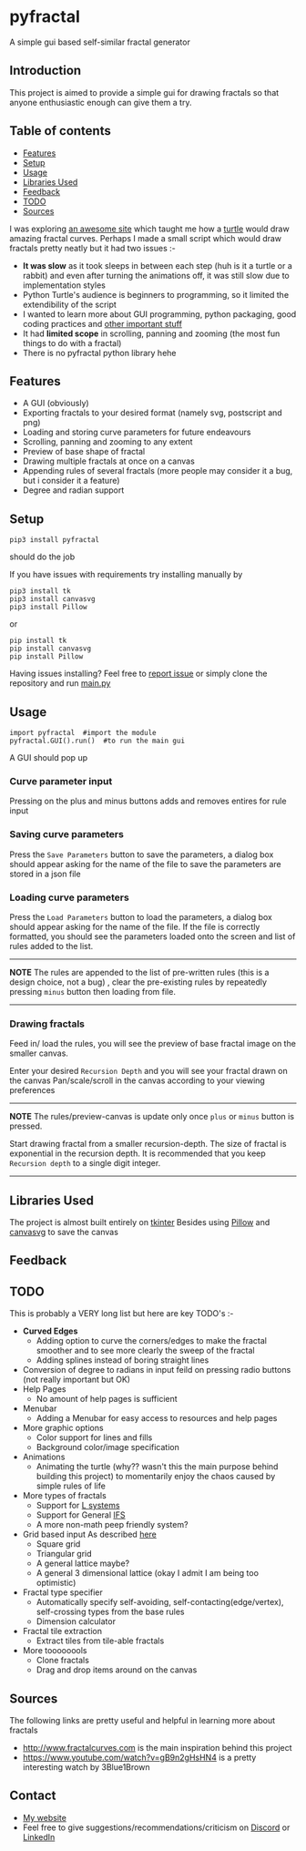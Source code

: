# pyfractal
A simple gui based self-similar fractal generator

## Introduction
This project is aimed to provide a simple gui for drawing fractals so that anyone enthusiastic enough can give them a try.

## Table of contents
* [Features](#features)
* [Setup](#setup)
* [Usage](#usage)
* [Libraries Used](#libraries)
* [Feedback](#feedback)
* [TODO](#todo)
* [Sources](#sources)

I was exploring [an awesome site](http://www.fractalcurves.com/) which taught me how a [turtle](https://docs.python.org/3/library/turtle.html) would draw amazing fractal curves.
Perhaps I made a small script which would draw fractals pretty neatly but it had two issues :-
* **It was slow** as it took sleeps in between each step (huh is it a turtle or a rabbit) and even after turning the animations off, it was still slow due to implementation styles
* Python Turtle's audience is beginners to programming, so it limited the extendibility of the script
* I wanted to learn more about GUI programming, python packaging, good coding practices and [other important stuff](https://stackoverflow.com/questions/11828270/how-do-i-exit-the-vim-editor)
* It had **limited scope** in scrolling, panning and zooming (the most fun things to do with a fractal)
* There is no pyfractal python library hehe

## <a name="features"></a>Features
* A GUI (obviously)
* Exporting fractals to your desired format (namely svg, postscript and png)
* Loading and storing curve parameters for future endeavours
* Scrolling, panning and zooming to any extent
* Preview of base shape of fractal
* Drawing multiple fractals at once on a canvas
* Appending rules of several fractals (more people may consider it a bug, but i consider it a feature)
* Degree and radian support

## <a name="setup"></a>Setup
```pip3 install pyfractal```

should do the job

If you have issues with requirements try installing manually by 

```
pip3 install tk
pip3 install canvasvg
pip3 install Pillow
```
or
```
pip install tk
pip install canvasvg
pip install Pillow
```

Having issues installing? Feel free to [report issue](https://github.com/deut-erium/pyfractal/issues/new) or simply clone the repository and run [main.py](https://github.com/deut-erium/pyfractal/blob/master/main.py)

## <a name="usage"></a>Usage

```
import pyfractal  #import the module
pyfractal.GUI().run()  #to run the main gui
```
A GUI should pop up

### Curve parameter input
Pressing on the plus and minus buttons adds and removes entires for rule input

### Saving curve parameters
Press the `Save Parameters` button to save the parameters, a dialog box should appear asking for the name of the file to save
the parameters are stored in a json file

### Loading curve parameters
Press the `Load Parameters` button to load the parameters, a dialog box should appear asking for the name of the file. If the file is correctly formatted, you should see the parameters loaded onto the screen and list of rules added to the list. 

---
**NOTE**
The rules are appended to the list of pre-written rules (this is a design choice, not a bug) , clear the pre-existing rules by repeatedly pressing `minus` button then loading from file.

---

### Drawing fractals
Feed in/ load the rules, you will see the preview of base fractal image on the smaller canvas.

Enter your desired `Recursion Depth` and you will see your fractal drawn on the canvas
Pan/scale/scroll in the canvas according to your viewing preferences

---
**NOTE**
The rules/preview-canvas is update only once `plus` or `minus` button is pressed.

Start drawing fractal from a smaller recursion-depth. The size of fractal is exponential in the recursion depth. It is recommended that you keep `Recursion depth` to a single digit integer.

---

## <a name="libraries"></a>Libraries Used
The project is almost built entirely on [tkinter](https://docs.python.org/3/library/tkinter.html)
Besides using [Pillow](https://pillow.readthedocs.io/en/stable/) and [canvasvg](https://pypi.org/project/canvasvg/) to save the canvas

## <a name="sources"></a>Feedback

## <a name="todo"></a>TODO 
This is probably a VERY long list but here are key TODO's :-
* **Curved Edges** 
  * Adding option to curve the corners/edges to make the fractal smoother and to see more clearly the sweep of the fractal
  * Adding splines instead of boring straight lines
* Conversion of degree to radians in input feild on pressing radio buttons (not really important but OK)
* Help Pages
  * No amount of help pages is sufficient
* Menubar
  * Adding a Menubar for easy access to resources and help pages
* More graphic options
  * Color support for lines and fills
  * Background color/image specification 
* Animations
  * Animating the turtle (why?? wasn't this the main purpose behind building this project) to momentarily enjoy the chaos caused by simple rules of life  
* More types of fractals
  * Support for [L systems](https://en.wikipedia.org/wiki/L-system)
  * Support for General [IFS](https://en.wikipedia.org/wiki/Iterated_function_system)
  * A more non-math peep friendly system?
* Grid based input
As described [here](http://www.fractalcurves.com/Taxonomy.html)
  * Square grid
  * Triangular grid
  * A general lattice maybe?
  * A general 3 dimensional lattice (okay I admit I am being too optimistic)
* Fractal type specifier
  * Automatically specify self-avoiding, self-contacting(edge/vertex), self-crossing types from the base rules
  * Dimension calculator
* Fractal tile extraction
  * Extract tiles from tile-able fractals
* More toooooools
  * Clone fractals
  * Drag and drop items around on the canvas
  
## <a name="sources"></a>Sources
The following links are pretty useful and helpful in learning more about fractals
* http://www.fractalcurves.com is the main inspiration behind this project
* https://www.youtube.com/watch?v=gB9n2gHsHN4 is a pretty interesting watch by 3Blue1Brown

## <a name="sources"></a>Contact
* [My website](https://deut-erium.github.io/)
* Feel free to give suggestions/recommendations/criticism on [Discord](https://discord.com/users/deuterium#1689) or [LinkedIn](https://www.linkedin.com/in/himanshu-sheoran-ab047b152)
